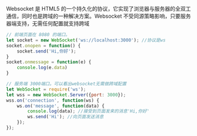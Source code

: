 Websocket 是 HTML5 的一个持久化的协议，它实现了浏览器与服务器的全双工通信，同时也是跨域的一种解决方案。Websocket 不受同源策略影响，只要服务器端支持，无需任何配置就支持跨域

```js
// 前端页面在 8080 的端口。
let socket = new WebSocket('ws://localhost:3000'); //协议是ws
socket.onopen = function() {
    socket.send('Hi,你好');
}
socket.onmessage = function(e) {
    console.log(e.data)
}

```

```js
// 服务端 3000端口。可以看出websocket无需做跨域配置
let WebSocket = require('ws');
let wss = new WebSocket.Server({port: 3000});
wss.on('connection', function(ws) {
    ws.on('message', function(data) {
        console.log(data); //接受到页面发来的消息'Hi,你好'
        ws.send('Hi'); //向页面发送消息
    });
});
```